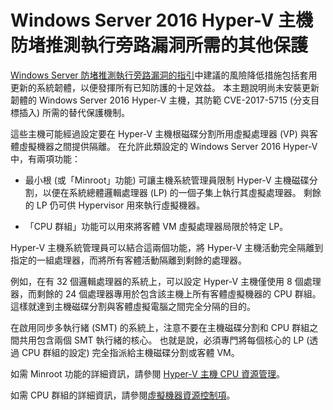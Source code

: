 # <a name="alternative-protection-for-windows-server-2016-hyper-v-hosts-against-the-speculative-execution-side-channel-vulnerabilities"></a>Windows Server 2016 Hyper-V 主機防堵推測執行旁路漏洞所需的其他保護 

[Windows Server 防堵推測執行旁路漏洞的指引](https://support.microsoft.com/help/4072698/windows-server-guidance-to-protect-against-the-speculative-execution)中建議的風險降低措施包括套用更新的系統韌體，以便發揮所有已知防護的十足效益。 本主題說明尚未安裝更新韌體的 Windows Server 2016 Hyper-V 主機，其防範 CVE-2017-5715 (分支目標插入) 所需的替代保護機制。 

這些主機可能經過設定要在 Hyper-V 主機根磁碟分割所用虛擬處理器 (VP) 與客體虛擬機器之間提供隔離。 在允許此類設定的 Windows Server 2016 Hyper-V 中，有兩項功能： 

- 最小根 (或「Minroot」功能) 可讓主機系統管理員限制 Hyper-V 主機磁碟分割，以便在系統總體邏輯處理器 (LP) 的一個子集上執行其虛擬處理器。 剩餘的 LP 仍可供 Hypervisor 用來執行虛擬機器。 

- 「CPU 群組」功能可以用來將客體 VM 虛擬處理器局限於特定 LP。 

Hyper-V 主機系統管理員可以結合這兩個功能，將 Hyper-V 主機活動完全隔離到指定的一組處理器，而將所有客體活動隔離到剩餘的處理器。 

例如，在有 32 個邏輯處理器的系統上，可以設定 Hyper-V 主機僅使用 8 個處理器，而剩餘的 24 個處理器專用於包含該主機上所有客體虛擬機器的 CPU 群組。 這樣就達到主機磁碟分割與客體虛擬電腦之間完全分隔的目的。 

在啟用同步多執行緒 (SMT) 的系統上，注意不要在主機磁碟分割和 CPU 群組之間共用包含兩個 SMT 執行緒的核心。 也就是說，必須專門將每個核心的 LP (透過 CPU 群組的設定) 完全指派給主機磁碟分割或客體 VM。 

如需 Minroot 功能的詳細資訊，請參閱 [Hyper-V 主機 CPU 資源管理](https://docs.microsoft.com/windows-server/virtualization/hyper-v/manage/manage-hyper-v-minroot-2016)。  

如需 CPU 群組的詳細資訊，請參閱[虛擬機器資源控制項](https://docs.microsoft.com/windows-server/virtualization/hyper-v/manage/manage-hyper-v-cpugroups)。 


